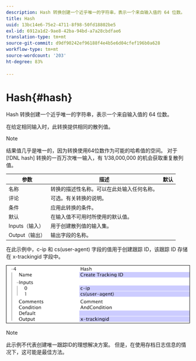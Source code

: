 ```yaml
---
description: Hash 转换创建一个近乎唯一的字符串，表示一个来自输入值的 64 位数。
title: Hash
uuid: 13bc14e6-75e2-4711-8f98-50fd18802be5
exl-id: 6912a1d2-9ae8-42ba-94bd-a7a28cbdfae6
translation-type: tm+mt
source-git-commit: d9df90242ef96188f4e4b5e6d04cfef196b0a628
workflow-type: tm+mt
source-wordcount: '203'
ht-degree: 83%

---
```


# Hash{#hash}

Hash 转换创建一个近乎唯一的字符串，表示一个来自输入值的 64 位数。

在给定相同输入时，此转换提供相同的散列值。

>[!NOTE]
>
>结果值几乎是唯一的，因为转换使用64位数作为可能的哈希值的空间。 对于 [!DNL hash] 转换的一百万次唯一输入，有 1/38,000,000 的机会获取重复散列值。

| 参数 | 描述 | 默认 |
|---|---|---|
| 名称 | 转换的描述性名称。可以在此处输入任何名称。 |  |
| 评论 | 可选。有关转换的说明。 |  |
| 条件 | 应用此转换的条件。 |  |
| 默认 | 在输入值不可用时所使用的默认值。 |  |
| Inputs（输入） | 用于创建散列值的输入集。 |  |
| Output（输出） | 输出字段的名称。 |  |

在此示例中，c-ip 和 cs(user-agent) 字段的值用于创建跟踪 ID，该跟踪 ID 存储在 x-trackingid 字段中。

![](assets/cfg_TransformationType_Hash.png)

>[!NOTE]
>
>此示例不代表创建唯一跟踪ID的理想解决方案。 但是，在使用存档日志信息的情况下，这可能是最佳方法。
